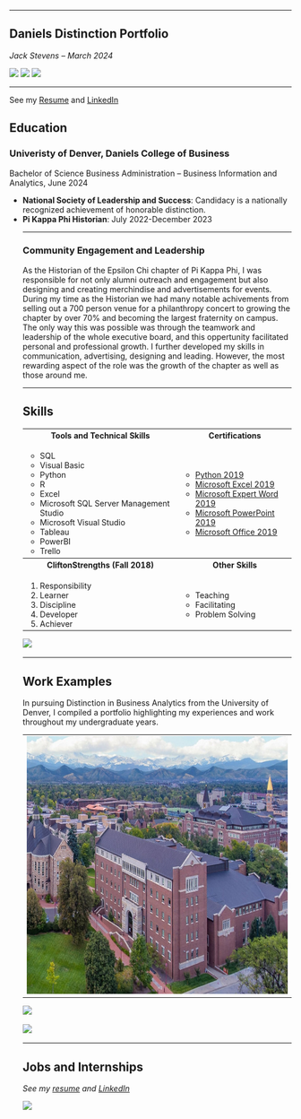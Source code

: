 <a name="top"></a>
<hr>

## Daniels Distinction Portfolio
<i>Jack Stevens – March 2024</i>

[<img src="https://user-images.githubusercontent.com/91146906/162140965-cf707805-9abd-43f7-8314-4f96794c44dc.svg" height="35"/>](#skills)
[<img src="https://user-images.githubusercontent.com/91146906/152290724-72946642-3e58-4ba3-b5b8-b687628526b1.svg" height="35"/>](#WorkExamples)
[<img src="https://user-images.githubusercontent.com/91146906/162140921-207cd392-cfe5-40e6-a84e-0a16e19e405a.svg" height="35"/>](#profExp)



<hr>

See my [Resume](Resume_BlueMargin.pdf) and [LinkedIn](https://www.linkedin.com/in/jacklstevens/)

## Education
### Univeristy of Denver, Daniels College of Business
Bachelor of Science Business Administration – Business Information and Analytics, June 2024


<ul>
  <li><b>National Society of Leadership and Success</b>: Candidacy is a nationally recognized achievement of honorable distinction.</li>
  <li><b>Pi Kappa Phi Historian</b>: July 2022-December 2023</li>


<a name="Community"></a>
<hr>



### Community Engagement and Leadership

As the Historian of the Epsilon Chi chapter of Pi Kappa Phi, I was responsible for not only alumni outreach and engagement but also designing and creating merchindise and advertisements for events. During my time as the Historian we had many notable achivements from selling out a 700 person venue for a philanthropy concert to growing the chapter by over 70% and becoming the largest fraternity on campus. The only way this was possible was through the teamwork and leadership of the whole executive board, and this oppertunity facilitated personal and professional growth. I further developed my skills in communication, advertising, designing and leading. However, the most rewarding aspect of the role was the growth of the chapter as well as those around me.

<a name="skills"></a>
<hr>

## Skills

<table>
  <tr>
    <th>Tools and Technical Skills</th>
    <th>Certifications</th>
  </tr>
  <tr>
    <td>
     <ul>
        <li>SQL</li>
        <li>Visual Basic</li>
        <li>Python</li>
        <li>R</li>
        <li>Excel</li>
        <li>Microsoft SQL Server Management Studio</li>
        <li>Microsoft Visual Studio</li>
        <li>Tableau</li>
       <li>PowerBI</li>
        <li>Trello</li>
      </ul>
    </td>
    <td>
     <ul>
        <li><a href = "https://www.credly.com/badges/ded6128e-aefe-48d1-9f1b-a823b63b3a59/public_url">Python 2019</a></li>
        <li><a href = CertExcel.pdf>Microsoft Excel 2019</a></li>
        <li><a href = CertWord.pdf>Microsoft Expert Word 2019</a></li>
        <li><a href = CertPowerPoint.pdf>Microsoft PowerPoint 2019</a></li>
       <li><a href = CertOffice.pdf>Microsoft Office 2019</a></li>
      </ul>
    </td>
  </tr>
  <tr>
    <th>CliftonStrengths (Fall 2018)</th>
    <th>Other Skills</th>
 </tr>
 <tr>
   <td>
     <ol>
        <li>Responsibility</li>
        <li>Learner</li>
        <li>Discipline</li>
        <li>Developer</li>
        <li>Achiever</li>
     </ol>
   </td>
   <td>
     <ul>
        <li>Teaching</li>
        <li>Facilitating</li>
       <li>Problem Solving</li>
     </ul>
   </td>
 </tr>
</table>

[<img src="https://user-images.githubusercontent.com/91146906/152072378-b0168a2d-e85c-47c6-a272-fcfb3f6a44ae.svg" height="35"/>](#top)

<a name="WorkExamples"></a>

<hr>

## Work Examples
In pursuing Distinction in Business Analytics from the University of Denver, I compiled a portfolio highlighting my experiences and work throughout my undergraduate years. 

<table>
  <tr>
    <td>
      <img src="daniels-campus.jpg" height="460">
      <br><i></i>
      </td>
  </tr>
</table>

[<img src="https://user-images.githubusercontent.com/91146906/152291436-225cf6f7-2fb4-4c9c-b6bd-96a5010d3db7.svg" height="35"/>](/DanielsDistinctionPortfolio/#top)

[<img src="https://user-images.githubusercontent.com/91146906/152072378-b0168a2d-e85c-47c6-a272-fcfb3f6a44ae.svg" height="35"/>](#top)

<a name="profExp"></a>
<hr>

## Jobs and Internships
<i>See my [resume](Resume_BlueMargin.pdf) and [LinkedIn](https://www.linkedin.com/in/jacklstevens/)</i>

[<img src="https://user-images.githubusercontent.com/91146906/152072378-b0168a2d-e85c-47c6-a272-fcfb3f6a44ae.svg" height="35"/>](#top)

